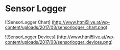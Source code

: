 # Sensor Logger

![SensorLogger Chart]
(http://www.html5live.at/wp-content/uploads/2017/03/sensorlogger_chart.png)

![SensorLogger Devices]
(http://www.html5live.at/wp-content/uploads/2017/03/sensorlogger_devices.png)
